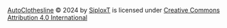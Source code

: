 [AutoClothesline](https://github.com/SiploxT/AutoClothesline) © 2024 by [SiploxT](https://github.com/SiploxT/) is licensed under [Creative Commons Attribution 4.0 International](https://creativecommons.org/licenses/by-nc-sa/4.0/?ref=chooser-v1)
